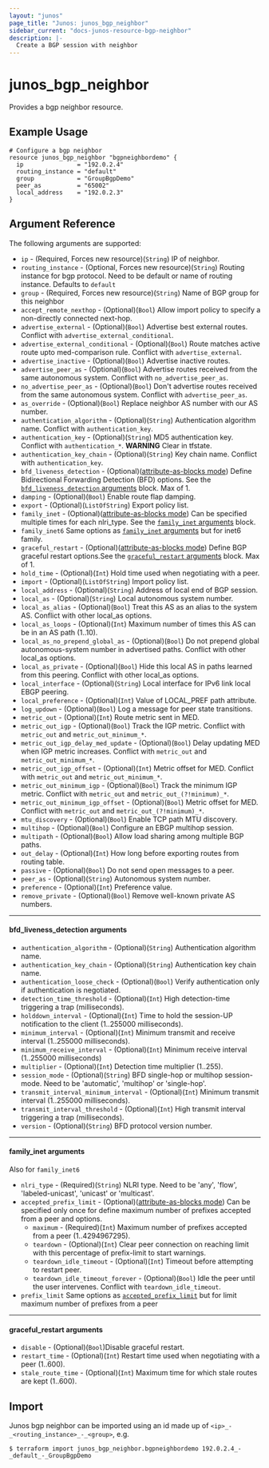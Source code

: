 ```yaml
---
layout: "junos"
page_title: "Junos: junos_bgp_neighbor"
sidebar_current: "docs-junos-resource-bgp-neighbor"
description: |-
  Create a BGP session with neighbor
---
```


# junos_bgp_neighbor

Provides a bgp neighbor resource.

## Example Usage

```hcl
# Configure a bgp neighbor
resource junos_bgp_neighbor "bgpneighbordemo" {
  ip               = "192.0.2.4"
  routing_instance = "default"
  group            = "GroupBgpDemo"
  peer_as          = "65002"
  local_address    = "192.0.2.3"
}
```

## Argument Reference

The following arguments are supported:

* `ip` - (Required, Forces new resource)(`String`) IP of neighbor.
* `routing_instance` - (Optional, Forces new resource)(`String`) Routing instance for bgp protocol. Need to be default or name of routing instance. Defaults to `default`
* `group` - (Required, Forces new resource)(`String`) Name of BGP group for this neighbor
* `accept_remote_nexthop` - (Optional)(`Bool`) Allow import policy to specify a non-directly connected next-hop.
* `advertise_external` - (Optional)(`Bool`) Advertise best external routes. Conflict with `advertise_external_conditional`.
* `advertise_external_conditional` - (Optional)(`Bool`) Route matches active route upto med-comparison rule. Conflict with `advertise_external`.
* `advertise_inactive` - (Optional)(`Bool`) Advertise inactive routes.
* `advertise_peer_as` - (Optional)(`Bool`) Advertise routes received from the same autonomous system. Conflict with `no_advertise_peer_as`.
* `no_advertise_peer_as` - (Optional)(`Bool`) Don't advertise routes received from the same autonomous system. Conflict with `advertise_peer_as`.
* `as_override` - (Optional)(`Bool`) Replace neighbor AS number with our AS number.
* `authentication_algorithm` - (Optional)(`String`) Authentication algorithm name. Conflict with `authentication_key`.
* `authentication_key` - (Optional)(`String`) MD5 authentication key. Conflict with `authentication_*`.
**WARNING** Clear in tfstate.
* `authentication_key_chain` - (Optional)(`String`) Key chain name. Conflict with `authentication_key`.
* `bfd_liveness_detection` - (Optional)([attribute-as-blocks mode](https://www.terraform.io/docs/configuration/attr-as-blocks.html)) Define Bidirectional Forwarding Detection (BFD) options. See the [`bfd_liveness_detection` arguments](#bfd_liveness_detection-arguments) block. Max of 1.
* `damping` - (Optional)(`Bool`) Enable route flap damping.
* `export` - (Optional)(`ListOfString`) Export policy list.
* `family_inet` - (Optional)([attribute-as-blocks mode](https://www.terraform.io/docs/configuration/attr-as-blocks.html)) Can be specified multiple times for each nlri_type.
See the [`family_inet` arguments](#family_inet-arguments) block.
* `family_inet6` Same options as [`family_inet` arguments](#family_inet-arguments)  but for inet6 family.
* `graceful_restart` - (Optional)([attribute-as-blocks mode](https://www.terraform.io/docs/configuration/attr-as-blocks.html)) Define BGP graceful restart options.See the [`graceful_restart` arguments](#graceful_restart-arguments) block. Max of 1.
* `hold_time` - (Optional)(`Int`) Hold time used when negotiating with a peer.
* `import` - (Optional)(`ListOfString`) Import policy list.
* `local_address` - (Optional)(`String`) Address of local end of BGP session.
* `local_as` - (Optional)(`String`) Local autonomous system number.
* `local_as_alias` - (Optional)(`Bool`) Treat this AS as an alias to the system AS. Conflict with other local_as options.
* `local_as_loops` - (Optional)(`Int`) Maximum number of times this AS can be in an AS path (1..10).
* `local_as_no_prepend_global_as` - (Optional)(`Bool`) Do not prepend global autonomous-system number in advertised paths. Conflict with other local_as options.
* `local_as_private` - (Optional)(`Bool`) Hide this local AS in paths learned from this peering. Conflict with other local_as options.
* `local_interface` - (Optional)(`String`) Local interface for IPv6 link local EBGP peering.
* `local_preference` - (Optional)(`Int`) Value of LOCAL_PREF path attribute.
* `log_updown` - (Optional)(`Bool`) Log a message for peer state transitions.
* `metric_out` - (Optional)(`Int`) Route metric sent in MED.
* `metric_out_igp` - (Optional)(`Bool`) Track the IGP metric. Conflict with `metric_out` and `metric_out_minimum_*`.
* `metric_out_igp_delay_med_update` - (Optional)(`Bool`) Delay updating MED when IGP metric increases. Conflict with `metric_out` and `metric_out_minimum_*`.
* `metric_out_igp_offset` - (Optional)(`Int`) Metric offset for MED. Conflict with `metric_out` and `metric_out_minimum_*`.
* `metric_out_minimum_igp` - (Optional)(`Bool`) Track the minimum IGP metric. Conflict with `metric_out` and `metric_out_(?!minimum)_*`.
* `metric_out_minimum_igp_offset` - (Optional)(`Bool`) Metric offset for MED. Conflict with `metric_out` and `metric_out_(?!minimum)_*`.
* `mtu_discovery` - (Optional)(`Bool`) Enable TCP path MTU discovery.
* `multihop` - (Optional)(`Bool`) Configure an EBGP multihop session.
* `multipath` - (Optional)(`Bool`) Allow load sharing among multiple BGP paths.
* `out_delay` - (Optional)(`Int`) How long before exporting routes from routing table.
* `passive` - (Optional)(`Bool`) Do not send open messages to a peer.
* `peer_as` - (Optional)(`String`) Autonomous system number.
* `preference` - (Optional)(`Int`) Preference value.
* `remove_private` - (Optional)(`Bool`) Remove well-known private AS numbers.

---
#### bfd_liveness_detection arguments
* `authentication_algorithm` - (Optional)(`String`) Authentication algorithm name.
* `authentication_key_chain` - (Optional)(`String`) Authentication key chain name.
* `authentication_loose_check`  - (Optional)(`Bool`) Verify authentication only if authentication is negotiated.
* `detection_time_threshold` - (Optional)(`Int`) High detection-time triggering a trap (milliseconds).
* `holddown_interval` - (Optional)(`Int`) Time to hold the session-UP notification to the client (1..255000 milliseconds).
* `minimum_interval` - (Optional)(`Int`) Minimum transmit and receive interval (1..255000 milliseconds).
* `minimum_receive_interval` - (Optional)(`Int`) Minimum receive interval (1..255000 milliseconds)
* `multiplier` - (Optional)(`Int`) Detection time multiplier (1..255).
* `session_mode` - (Optional)(`String`) BFD single-hop or multihop session-mode. Need to be 'automatic', 'multihop' or 'single-hop'.
* `transmit_interval_minimum_interval` - (Optional)(`Int`) Minimum transmit interval (1..255000 milliseconds).
* `transmit_interval_threshold` - (Optional)(`Int`) High transmit interval triggering a trap (milliseconds).
* `version` - (Optional)(`String`) BFD protocol version number.

---
#### family_inet arguments
Also for `family_inet6`

* `nlri_type` - (Required)(`String`) NLRI type. Need to be 'any', 'flow', 'labeled-unicast', 'unicast' or 'multicast'.
* `accepted_prefix_limit` - (Optional)([attribute-as-blocks mode](https://www.terraform.io/docs/configuration/attr-as-blocks.html)) Can be specified only once for define maximum number of prefixes accepted from a peer and options.
  * `maximum` - (Required)(`Int`) Maximum number of prefixes accepted from a peer (1..4294967295).
  * `teardown` - (Optional)(`Int`) Clear peer connection on reaching limit with this percentage of prefix-limit to start warnings.
  * `teardown_idle_timeout` - (Optional)(`Int`) Timeout before attempting to restart peer.
  * `teardown_idle_timeout_forever`  - (Optional)(`Bool`) Idle the peer until the user intervenes. Conflict with `teardown_idle_timeout`.
* `prefix_limit` Same options as [`accepted_prefix_limit`](#accepted_prefix_limit) but for limit maximum number of prefixes from a peer

---
#### graceful_restart arguments
* `disable` - (Optional)(`Bool`)Disable graceful restart.
* `restart_time` - (Optional)(`Int`) Restart time used when negotiating with a peer (1..600).
* `stale_route_time` - (Optional)(`Int`) Maximum time for which stale routes are kept (1..600).

## Import

Junos bgp neighbor can be imported using an id made up of `<ip>_-_<routing_instance>_-_<group>`, e.g.

```
$ terraform import junos_bgp_neighbor.bgpneighbordemo 192.0.2.4_-_default_-_GroupBgpDemo
```
